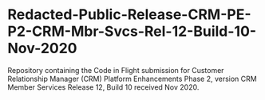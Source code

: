 # Redacted-Public-Release-CRM-PE-P2-CRM-Mbr-Svcs-Rel-12-Build-10-Nov-2020
Repository containing the Code in Flight submission for Customer Relationship Manager (CRM) Platform Enhancements Phase 2, version CRM Member Services Release 12, Build 10 received Nov 2020.
